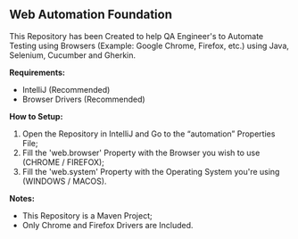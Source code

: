 ## Web Automation Foundation

This Repository has been Created to help QA Engineer's to Automate Testing
using Browsers (Example: Google Chrome, Firefox, etc.) using Java, Selenium, 
Cucumber and Gherkin.

**Requirements:**
 - IntelliJ (Recommended)
 - Browser Drivers (Recommended)

**How to Setup:**
1. Open the Repository in IntelliJ and Go to the “automation” Properties File;
2. Fill the 'web.browser' Property with the Browser you wish to use (CHROME / FIREFOX);
3. Fill the 'web.system' Property with the Operating System you're using (WINDOWS / MACOS).

**Notes:**
 - This Repository is a Maven Project;
 - Only Chrome and Firefox Drivers are Included.
